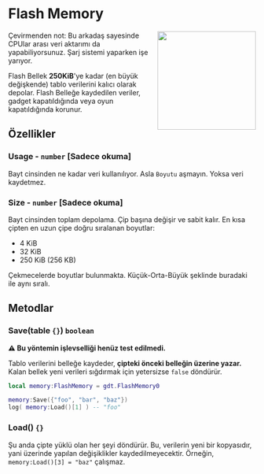 # Flash Memory
<img src="https://docs.retrogadgets.game/api/modules/FlashMemory.png" width="200" align="right">

Çevirmenden not: Bu arkadaş sayesinde CPUlar arası veri aktarımı da yapabiliyorsunuz. Şarj sistemi yaparken işe yarıyor.

Flash Bellek **250KiB**'ye kadar (en büyük değişkende) tablo verilerini kalıcı olarak depolar. Flash Belleğe kaydedilen veriler, gadget kapatıldığında veya oyun kapatıldığında korunur.

## Özellikler

### Usage - `number` **[Sadece okuma]**
Bayt cinsinden ne kadar veri kullanılıyor. Asla `Boyutu` aşmayın. Yoksa veri kaydetmez.

### Size - `number` **[Sadece okuma]**
Bayt cinsinden toplam depolama. Çip başına değişir ve sabit kalır.
En kısa çipten en uzun çipe doğru sıralanan boyutlar:

- 4  KiB
- 32 KiB
- 250 KiB (256 KB)

Çekmecelerde boyutlar bulunmakta. Küçük-Orta-Büyük şeklinde buradaki ile aynı sıralı.

## Metodlar

### Save(table `{}`) `boolean`
**⚠️ Bu yöntemin işlevselliği henüz test edilmedi.**

Tablo verilerini belleğe kaydeder, **çipteki önceki belleğin üzerine yazar.** Kalan bellek yeni verileri sığdırmak için yetersizse `false` döndürür.

```lua
local memory:FlashMemory = gdt.FlashMemory0

memory:Save({"foo", "bar", "baz"})
log( memory:Load()[1] ) -- "foo"
```

### Load() `{}`

Şu anda çipte yüklü olan her şeyi döndürür. Bu, verilerin yeni bir kopyasıdır, yani üzerinde yapılan değişiklikler kaydedilmeyecektir. Örneğin, `memory:Load()[3] = "baz"` çalışmaz.
